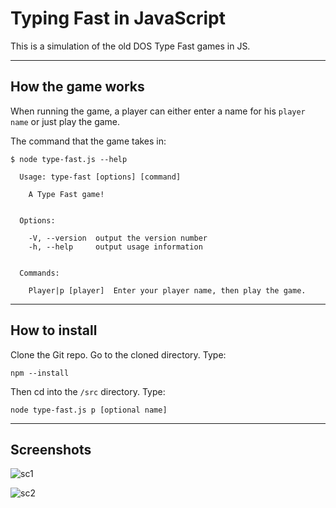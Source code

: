 # Typing Fast in JavaScript
This is a simulation of the old DOS Type Fast games in JS.

---

## How the game works

When running the game, a player can either enter a name for his `player name` or just play the game.

The command that the game takes in:

	$ node type-fast.js --help

	  Usage: type-fast [options] [command]

	  	A Type Fast game!


	  Options:

    	-V, --version  output the version number
    	-h, --help     output usage information


	  Commands:

    	Player|p [player]  Enter your player name, then play the game.


---

## How to install

Clone the Git repo.
Go to the cloned directory.
Type:

	npm --install
Then cd into the `/src` directory.
Type:

	node type-fast.js p [optional name]


---

## Screenshots

![sc1](/home/mdn/Desktop/sc1.png  "sc1")

![sc2](/home/mdn/Desktop/sc2.png  "sc2")
